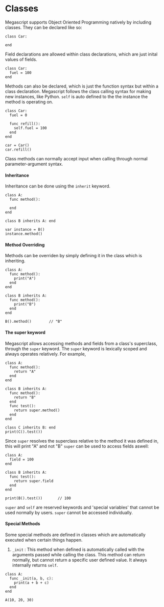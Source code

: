 <h1>Classes</h1>

Megascript supports Object Oriented Programming natively by including classes.
They can be declared like so:
```
class Car:

end
```

Field declarations are allowed within class declarations, which are just inital values of fields.
```
class Car:
  fuel = 100
end
```

Methods can also be declared, which is just the function syntax but within a class declaration.
Megascript follows the class calling syntax for making new instances, like Python.
`self` is auto defined to the the instance the method is operating on.
```
class Car:
  fuel = 0
  
  func refill():
    self.fuel = 100
  end
end 

car = Car()
car.refill()
```
Class methods can normally accept input when calling through normal parameter-argument syntax.

<h4>Inheritance</h4>

Inheritance can be done using the `inherit` keyword. 
```
class A:
  func method():
    
  end 
end 

class B inherits A: end 

var instance = B()
instance.method()
```
<h4>Method Overriding</h4>

Methods can be overriden by simply defining it in the class which is inheriting.
```
class A:
  func method():
    print("A")
  end 
end 

class B inherits A:
  func method():
    print("B")
  end
end

B().method()        // "B"
```

<h4>The super keyword</h4>

Megascript allows accessing methods and fields from a class's superclass, through the `super` keyword.
The `super` keyword is lexically scoped and always operates relatively. 
For example,
```
class A:
  func method():
    return "A"
  end 
end 

class B inherits A:
  func method():
    return "B"
  end
  func test():
    return super.method()
  end
end

class C inherits B: end 
print(C().test())       
```
Since `super` resolves the superclass relative to the method it was defined in, this will print "A" and not "B"
`super` can be used to access fields aswell:
```
class A:
  field = 100
end 

class B inherits A: 
  func test():
    return super.field 
  end 
end

print(B().test())       // 100
```
`super` and `self` are reserved keywords and 'special variables' that cannot be used normally by users. `super` cannot be accessed individually. 

<h4>Special Methods</h4>

Some special methods are defined in classes which are automatically executed when certain things happen. 

1. `_init` : This method when defined is automatically called with the arguments passed while calling the class.
This method can return normally, but cannot return a specific user defined value. It always internally returns `self`. 
```
class A:
  func _init(a, b, c):
    print(a + b + c)
  end
end

A(10, 20, 30)
```
